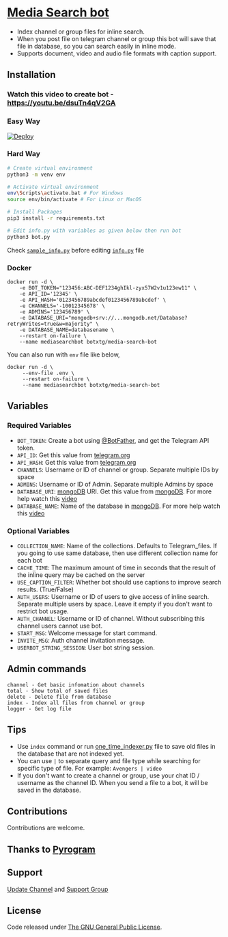 # [Media Search bot](https://github.com/techie311/Media-Search-bot)

* Index channel or group files for inline search.
* When you post file on telegram channel or group this bot will save that file in database, so you can search easily in inline mode.
* Supports document, video and audio file formats with caption support.

## Installation

### Watch this video to create bot - https://youtu.be/dsuTn4qV2GA
### Easy Way
[![Deploy](https://www.herokucdn.com/deploy/button.svg)](https://heroku.com/deploy?template=https://github.com/techie311/Media-Search-bot)


### Hard Way
```bash
# Create virtual environment
python3 -m venv env

# Activate virtual environment
env\Scripts\activate.bat # For Windows
source env/bin/activate # For Linux or MacOS

# Install Packages
pip3 install -r requirements.txt

# Edit info.py with variables as given below then run bot
python3 bot.py
```
Check [`sample_info.py`](sample_info.py) before editing [`info.py`](info.py) file

### Docker
```
docker run -d \
    -e BOT_TOKEN="123456:ABC-DEF1234ghIkl-zyx57W2v1u123ew11" \
    -e API_ID='12345' \
    -e API_HASH='0123456789abcdef0123456789abcdef' \
    -e CHANNELS='-10012345678' \
    -e ADMINS='123456789' \
    -e DATABASE_URI="mongodb+srv://...mongodb.net/Database?retryWrites=true&w=majority" \
    -e DATABASE_NAME=databasename \
    --restart on-failure \
    --name mediasearchbot botxtg/media-search-bot
```
You can also run with `env` file like below,
```
docker run -d \ 
     --env-file .env \
     --restart on-failure \
     --name mediasearchbot botxtg/media-search-bot
```

## Variables
### Required Variables
* `BOT_TOKEN`: Create a bot using [@BotFather](https://telegram.dog/BotFather), and get the Telegram API token.
* `API_ID`: Get this value from [telegram.org](https://my.telegram.org/apps)
* `API_HASH`: Get this value from [telegram.org](https://my.telegram.org/apps)
* `CHANNELS`: Username or ID of channel or group. Separate multiple IDs by space
* `ADMINS`: Username or ID of Admin. Separate multiple Admins by space
* `DATABASE_URI`: [mongoDB](https://www.mongodb.com) URI. Get this value from [mongoDB](https://www.mongodb.com). For more help watch this [video](https://youtu.be/dsuTn4qV2GA)
* `DATABASE_NAME`: Name of the database in [mongoDB](https://www.mongodb.com). For more help watch this [video](https://youtu.be/dsuTn4qV2GA)

### Optional Variables
* `COLLECTION_NAME`: Name of the collections. Defaults to Telegram_files. If you going to use same database, then use different collection name for each bot
* `CACHE_TIME`: The maximum amount of time in seconds that the result of the inline query may be cached on the server
* `USE_CAPTION_FILTER`: Whether bot should use captions to improve search results. (True/False)
* `AUTH_USERS`: Username or ID of users to give access of inline search. Separate multiple users by space. Leave it empty if you don't want to restrict bot usage.
* `AUTH_CHANNEL`: Username or ID of channel. Without subscribing this channel users cannot use bot.
* `START_MSG`: Welcome message for start command.
* `INVITE_MSG`: Auth channel invitation message.
* `USERBOT_STRING_SESSION`: User bot string session.
## Admin commands
```
channel - Get basic infomation about channels
total - Show total of saved files
delete - Delete file from database
index - Index all files from channel or group
logger - Get log file
```

## Tips
* Use `index` command or run [one_time_indexer.py](one_time_indexer.py) file to save old files in the database that are not indexed yet.
* You can use `|` to separate query and file type while searching for specific type of file. For example: `Avengers | video`
* If you don't want to create a channel or group, use your chat ID / username as the channel ID. When you send a file to a bot, it will be saved in the database.

## Contributions
Contributions are welcome.

## Thanks to [Pyrogram](https://github.com/pyrogram/pyrogram)

## Support
[Update Channel](https://t.me/botxupdates) and [Support Group](https://t.me/botxsupport)

## License
Code released under [The GNU General Public License](LICENSE).

